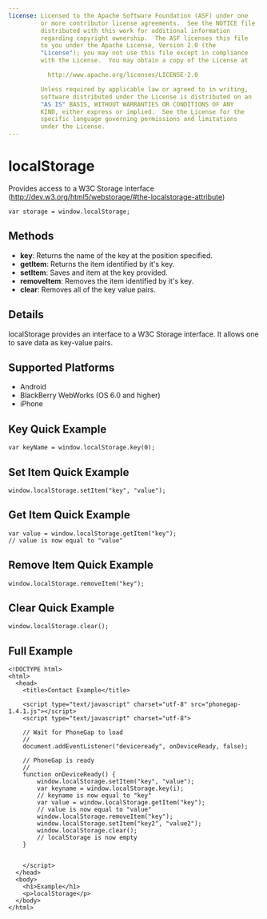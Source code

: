 ```yaml
---
license: Licensed to the Apache Software Foundation (ASF) under one
         or more contributor license agreements.  See the NOTICE file
         distributed with this work for additional information
         regarding copyright ownership.  The ASF licenses this file
         to you under the Apache License, Version 2.0 (the
         "License"); you may not use this file except in compliance
         with the License.  You may obtain a copy of the License at

           http://www.apache.org/licenses/LICENSE-2.0

         Unless required by applicable law or agreed to in writing,
         software distributed under the License is distributed on an
         "AS IS" BASIS, WITHOUT WARRANTIES OR CONDITIONS OF ANY
         KIND, either express or implied.  See the License for the
         specific language governing permissions and limitations
         under the License.
---
```


localStorage
===============

Provides access to a W3C Storage interface (http://dev.w3.org/html5/webstorage/#the-localstorage-attribute)

    var storage = window.localStorage;

Methods
-------

- __key__: Returns the name of the key at the position specified. 
- __getItem__: Returns the item identified by it's key.
- __setItem__: Saves and item at the key provided.
- __removeItem__: Removes the item identified by it's key.
- __clear__: Removes all of the key value pairs.

Details
-----------

localStorage provides an interface to a W3C Storage interface.  It allows one to save data as key-value pairs.

Supported Platforms
-------------------

- Android
- BlackBerry WebWorks (OS 6.0 and higher)
- iPhone

Key Quick Example
-------------

    var keyName = window.localStorage.key(0);

Set Item Quick Example
-------------

    window.localStorage.setItem("key", "value");

Get Item Quick Example
-------------

	var value = window.localStorage.getItem("key");
	// value is now equal to "value"

Remove Item Quick Example
-------------

	window.localStorage.removeItem("key");

Clear Quick Example
-------------

	window.localStorage.clear();

Full Example
------------

    <!DOCTYPE html>
    <html>
      <head>
        <title>Contact Example</title>

        <script type="text/javascript" charset="utf-8" src="phonegap-1.4.1.js"></script>
        <script type="text/javascript" charset="utf-8">

        // Wait for PhoneGap to load
        //
        document.addEventListener("deviceready", onDeviceReady, false);

        // PhoneGap is ready
        //
        function onDeviceReady() {
			window.localStorage.setItem("key", "value");
			var keyname = window.localStorage.key(i);
			// keyname is now equal to "key"
			var value = window.localStorage.getItem("key");
			// value is now equal to "value"
			window.localStorage.removeItem("key");
			window.localStorage.setItem("key2", "value2");
			window.localStorage.clear();
			// localStorage is now empty
        }
    

        </script>
      </head>
      <body>
        <h1>Example</h1>
        <p>localStorage</p>
      </body>
    </html>
